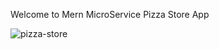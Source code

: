 Welcome to Mern MicroService Pizza Store App 

![pizza-store](https://res.cloudinary.com/suberiq/image/upload/v1696771354/Pizza-store_xnzbmv.jpg)